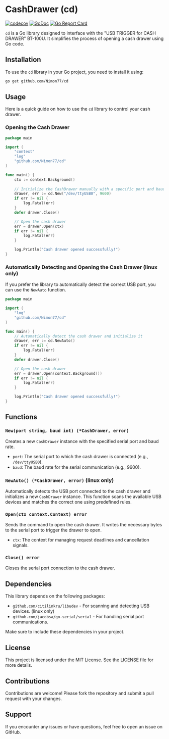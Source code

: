 # CashDrawer (cd)

[![codecov](https://codecov.io/gh/Nimon77/cd/branch/master/graph/badge.svg)](https://codecov.io/gh/Nimon77/cd)
[![GoDoc](https://pkg.go.dev/badge/pkgsite/pkg.svg)](https://pkg.go.dev/github.com/Nimon77/cd)
[![Go Report Card](https://goreportcard.com/badge/github.com/Nimon77/cd)](https://goreportcard.com/report/github.com/Nimon77/cd)

`cd` is a Go library designed to interface with the "USB TRIGGER for CASH DRAWER" BT-100U. It simplifies the process of opening a cash drawer using Go code.

## Installation

To use the `cd` library in your Go project, you need to install it using:

```sh
go get github.com/Nimon77/cd
```

## Usage

Here is a quick guide on how to use the `cd` library to control your cash drawer.

### Opening the Cash Drawer

```go
package main

import (
    "context"
    "log"
    "github.com/Nimon77/cd"
)

func main() {
    ctx := context.Background()
    
    // Initialize the CashDrawer manually with a specific port and baud rate
    drawer, err := cd.New("/dev/ttyUSB0", 9600)
    if err != nil {
        log.Fatal(err)
    }
    defer drawer.Close()

    // Open the cash drawer
    err = drawer.Open(ctx)
    if err != nil {
        log.Fatal(err)
    }

    log.Println("Cash drawer opened successfully!")
}
```

### Automatically Detecting and Opening the Cash Drawer (linux only)

If you prefer the library to automatically detect the correct USB port, you can use the `NewAuto` function.

```go
package main

import (
    "log"
    "github.com/Nimon77/cd"
)

func main() {
    // Automatically detect the cash drawer and initialize it
    drawer, err := cd.NewAuto()
    if err != nil {
        log.Fatal(err)
    }
    defer drawer.Close()

    // Open the cash drawer
    err = drawer.Open(context.Background())
    if err != nil {
        log.Fatal(err)
    }

    log.Println("Cash drawer opened successfully!")
}
```

## Functions

### `New(port string, baud int) (*CashDrawer, error)`

Creates a new `CashDrawer` instance with the specified serial port and baud rate.

- `port`: The serial port to which the cash drawer is connected (e.g., `/dev/ttyUSB0`).
- `baud`: The baud rate for the serial communication (e.g., 9600).

### `NewAuto() (*CashDrawer, error)` (linux only)

Automatically detects the USB port connected to the cash drawer and initializes a new `CashDrawer` instance. This function scans the available USB devices and matches the correct one using predefined rules.

### `Open(ctx context.Context) error`

Sends the command to open the cash drawer. It writes the necessary bytes to the serial port to trigger the drawer to open.

- `ctx`: The context for managing request deadlines and cancellation signals.

### `Close() error`

Closes the serial port connection to the cash drawer.

## Dependencies

This library depends on the following packages:

- `github.com/citilinkru/libudev` - For scanning and detecting USB devices. (linux only)
- `github.com/jacobsa/go-serial/serial` - For handling serial port communications.

Make sure to include these dependencies in your project.

## License

This project is licensed under the MIT License. See the LICENSE file for more details.

## Contributions

Contributions are welcome! Please fork the repository and submit a pull request with your changes.

## Support

If you encounter any issues or have questions, feel free to open an issue on GitHub.
